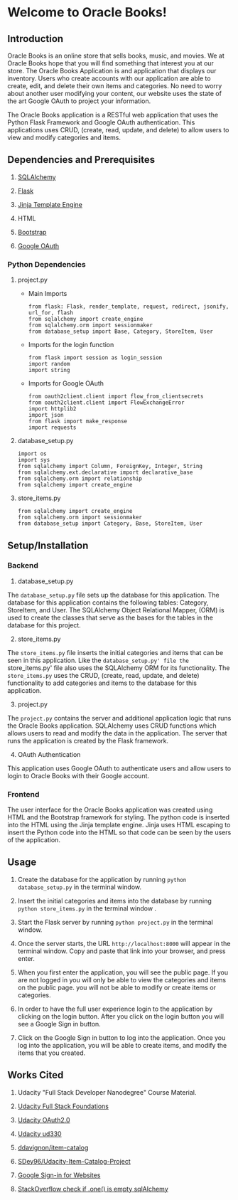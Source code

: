# **Welcome to Oracle Books!**


## Introduction

Oracle Books is an online store that sells books, music, and movies. We at Oracle Books hope that you will find something that interest you at our store. The Oracle Books Application is and application that displays our inventory. Users who create accounts with our application are able to create, edit, and delete their own items and categories. No need to worry about another user modifying your content, our website uses the state of the art Google OAuth to project your information.

The Oracle Books application is a RESTful web application that uses the Python Flask Framework and Google OAuth authentication. This applications uses CRUD, (create, read, update, and delete) to allow users to view and modify categories and items.



## Dependencies and Prerequisites

1. [SQLAlchemy](https://www.sqlalchemy.org/)

2. [Flask](https://palletsprojects.com/p/flask/)

3. [Jinja Template Engine](https://palletsprojects.com/p/jinja/)

4. HTML

5. [Bootstrap](https://getbootstrap.com/)

6. [Google OAuth](https://developers.google.com/identity/sign-in/web/)


### Python Dependencies

1. project.py

    * Main Imports
        ```
   	    from flask: Flask, render_template, request, redirect, jsonify, url_for, flash
   		from sqlalchemy import create_engine
   		from sqlalchemy.orm import sessionmaker
        from database_setup import Base, Category, StoreItem, User
        ```

    * Imports for the login function
        ```
        from flask import session as login_session
        import random
        import string
        ```

    * Imports for Google OAuth
    	```
        from oauth2client.client import flow_from_clientsecrets
        from oauth2client.client import FlowExchangeError
        import httplib2
        import json
        from flask import make_response
        import requests
        ```


2. database_setup.py
    
    ```
    import os
    import sys
    from sqlalchemy import Column, ForeignKey, Integer, String
    from sqlalchemy.ext.declarative import declarative_base
    from sqlalchemy.orm import relationship
    from sqlalchemy import create_engine
    ```

3. store_items.py

    ```
    from sqlalchemy import create_engine
    from sqlalchemy.orm import sessionmaker
    from database_setup import Category, Base, StoreItem, User
    ```


## Setup/Installation

### Backend

1. database_setup.py

The `database_setup.py` file sets up the database for this application. The database for this application contains the following tables: Category, StoreItem, and User. The SQLAlchemy Object Relational Mapper, (ORM) is used to create the classes that serve as the bases for the tables in the database for this project.

2. store_items.py

The `store_items.py` file inserts the initial categories and items that can be seen in this application. Like the 
`database_setup.py' file the `store_items.py' file also uses the SQLAlchemy ORM for its functionality. 
The `store_items.py` uses the CRUD, (create, read, update, and delete) functionality to add categories and items to the database for this application.

3. project.py

The `project.py` contains the server and additional application logic that runs the Oracle Books application. SQLAlchemy uses CRUD functions which allows users to read and modify the data in the application. The server that runs the application is created by the Flask framework.

4. OAuth Authentication

This application uses Google OAuth to authenticate users and allow users to login to Oracle Books with their Google account.


### Frontend

The user interface for the Oracle Books application was created using HTML and the Bootstrap framework for styling. The python code is inserted into the HTML using the Jinja template engine. Jinja uses HTML escaping to insert the Python code into the HTML so that code can be seen by the users of the application.



## Usage

1. Create the database for the application by running `python database_setup.py` in the terminal window.

2. Insert the initial categories and items into the database by running `python store_items.py` 
in the terminal window .

3. Start the Flask server by running `python project.py` in the terminal window.

4. Once the server starts, the URL `http://localhost:8000` will appear in the terminal window. Copy and paste that link into your browser, and press enter.

5. When you first enter the application, you will see the public page. If you are not logged in you will only be able to view the categories and items on the public page. you will not be able to modify or create items or categories.

6. In order to have the full user experience login to the application by clicking on the login button. After you click on the login button you will see a Google Sign in button.

7. Click on the Google Sign in button to log into the application. Once you log into the application, you will be able to create items, and modify the items that you created.



## Works Cited

1. Udacity "Full Stack Developer Nanodegree" Course Material.

2. [Udacity Full Stack Foundations](https://github.com/udacity/Full-Stack-Foundations)

3. [Udacity OAuth2.0](https://github.com/udacity/OAuth2.0)

4. [Udacity ud330](https://github.com/udacity/ud330)

5. [ddavignon/item-catalog](https://github.com/ddavignon/item-catalog)

6. [SDey96/Udacity-Item-Catalog-Project](https://github.com/SDey96/Udacity-Item-Catalog-Project)

7. [Google Sign-in for Websites](https://developers.google.com/identity/sign-in/web/)

8. [StackOverflow check if .one() is empty sqlAlchemy](https://stackoverflow.com/questions/24985989/check-if-one-is-empty-sqlalchemy)






